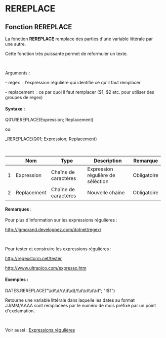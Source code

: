 # REREPLACE

## Fonction REREPLACE

La fonction **REREPLACE** remplace des parties d'une variable littérale par une autre.

Cette fonction très puissante permet de reformuler un texte.

&nbsp;

Arguments :

\- regex&nbsp; : l'expression régulière qui identifie ce qu'il faut remplacer

\- replacement&nbsp; : ce par quoi il faut remplacer ($1, $2 etc. pour utiliser des groupes de regex)

#### Syntaxe :&nbsp;

Q01.REREPLACE(Expression; Replacement)

ou

\_REREPLACE(Q01; Expression; Replacement)

&nbsp;

| &nbsp; | **Nom** |**Type**|**Description**|**Remarque** |
| --- | --- | --- | --- | --- |
| &#49; | Expression | Chaîne de caractères | Expression régulière de séléction | Obligatoire |
| &#50; | Replacement | Chaîne de caractères | Nouvelle chaîne | Obligatoire |


#### Remarques :

Pour plus d'information sur les expressions régulières :

http://lgmorand.developpez.com/dotnet/regex/

&nbsp;

Pour tester et construire les expressions régulières :

http://regexstorm.net/tester

http://www.ultrapico.com/expresso.htm

#### Exemples :

DATES.REREPLACE("\\\\d\\\\d/(\\\\d\\\\d)/\\\\d\\\\d\\\\d\\\\d"; "\!$1")

Retourne une variable littérale dans laquelle les dates au format JJ/MM/AAAA sont remplacées par le numéro de mois préfixé par un point d'exclamation.

&nbsp;

Voir aussi : [Expressions régulières](<REGULAR\_EXPRESSIONS1.md>)